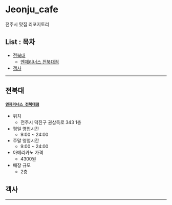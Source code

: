 Jeonju_cafe
===

전주시 맛집 리포지토리

List : 목차
---

- [전북대](#전북대)
   - [엔제리너스 전북대점](#엔제리너스-전북대점)
- [객사](#객사)

***

전북대
---

#### [`엔제리너스 전북대점`](https://map.naver.com/v5/entry/place/1132376093?c=14151527.965659838,4279372.068972299,13,0,0,0,dh&placePath=%2Fhome&entry=plt)
- 위치
  - 전주시 덕진구 권삼득로 343 1층
- 평일 영업시간
  - 9:00 ~ 24:00
- 주말 영업시간
  - 9:00 ~ 24:00
- 아메리카노 가격
  - 4300원
- 매장 규모
  - 2층

객사
---

***
